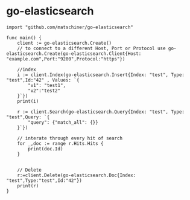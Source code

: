 # go-elasticsearch

	import "github.com/matschiner/go-elasticsearch"
	
	func main() {
		client := go-elasticsearch.Create()
		// to connect to a different Host, Port or Protocol use go-elasticsearch.Create(go-elasticsearch.Client{Host: "example.com",Port:"9200",Protocol:"https"})
	  
		//index
		i := client.Index(go-elasticsearch.Insert{Index: "test", Type: "test",Id:"42" , Values: `{
			"v1": "test1",
			"v2":"test2"
		}`})
		print(i)
	
		r := client.Search(go-elasticsearch.Query{Index: "test", Type: "test",Query: `{
	  		"query": {"match_all": {}}
		}`})
		
		// interate through every hit of search
		for _,doc := range r.Hits.Hits {
			print(doc.Id)
		}
		
		
		// Delete 
		r:=client.Delete(go-elasticsearch.Doc{Index: "test",Type:"test",Id:"42"})
		print(r)
	}
	

